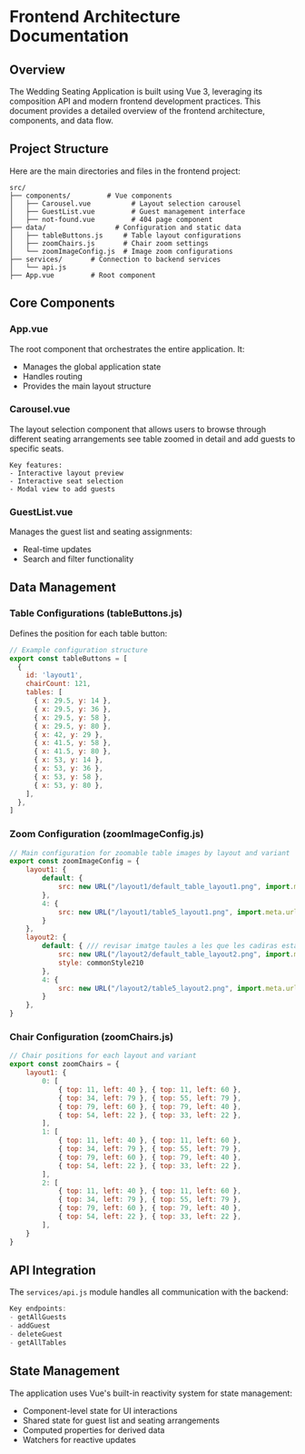 # Frontend Architecture Documentation

## Overview

The Wedding Seating Application is built using Vue 3, leveraging its composition API and modern frontend development practices. This document provides a detailed overview of the frontend architecture, components, and data flow.

## Project Structure
Here are the main directories and files in the frontend project:
```
src/
├── components/         # Vue components
│   ├── Carousel.vue          # Layout selection carousel
│   ├── GuestList.vue         # Guest management interface
│   ├── not-found.vue         # 404 page component
├── data/                 # Configuration and static data
│   ├── tableButtons.js     # Table layout configurations
│   ├── zoomChairs.js       # Chair zoom settings
│   └── zoomImageConfig.js  # Image zoom configurations
├── services/       # Connection to backend services
│   └── api.js     
├── App.vue         # Root component
```

## Core Components

### App.vue
The root component that orchestrates the entire application. It:
- Manages the global application state
- Handles routing
- Provides the main layout structure

### Carousel.vue
The layout selection component that allows users to browse through different seating arrangements see table zoomed in detail and add guests to specific seats.

```
Key features:
- Interactive layout preview
- Interactive seat selection
- Modal view to add guests
```

### GuestList.vue
Manages the guest list and seating assignments:
- Real-time updates
- Search and filter functionality

## Data Management
### Table Configurations (tableButtons.js)
Defines the position for each table button:
```javascript
// Example configuration structure
export const tableButtons = [
  {
    id: 'layout1',
    chairCount: 121,
    tables: [
      { x: 29.5, y: 14 },
      { x: 29.5, y: 36 },
      { x: 29.5, y: 58 },
      { x: 29.5, y: 80 },
      { x: 42, y: 29 },
      { x: 41.5, y: 58 },
      { x: 41.5, y: 80 },
      { x: 53, y: 14 },
      { x: 53, y: 36 },
      { x: 53, y: 58 },
      { x: 53, y: 80 },
    ],
  },
]
```

### Zoom Configuration (zoomImageConfig.js)
```javascript
// Main configuration for zoomable table images by layout and variant
export const zoomImageConfig = {
    layout1: {
        default: {
            src: new URL("/layout1/default_table_layout1.png", import.meta.url).href,
        },
        4: {
            src: new URL("/layout1/table5_layout1.png", import.meta.url).href,
        }
    },
    layout2: {
        default: { /// revisar imatge taules a les que les cadiras estan en grup de 3
            src: new URL("/layout2/default_table_layout2.png", import.meta.url).href,
            style: commonStyle210
        },
        4: {
            src: new URL("/layout2/table5_layout2.png", import.meta.url).href,
        }
    },
}
```

### Chair Configuration (zoomChairs.js)
```javascript
// Chair positions for each layout and variant
export const zoomChairs = {
    layout1: {
        0: [
            { top: 11, left: 40 }, { top: 11, left: 60 },
            { top: 34, left: 79 }, { top: 55, left: 79 },
            { top: 79, left: 60 }, { top: 79, left: 40 },
            { top: 54, left: 22 }, { top: 33, left: 22 },
        ],
        1: [
            { top: 11, left: 40 }, { top: 11, left: 60 },
            { top: 34, left: 79 }, { top: 55, left: 79 },
            { top: 79, left: 60 }, { top: 79, left: 40 },
            { top: 54, left: 22 }, { top: 33, left: 22 },
        ],
        2: [
            { top: 11, left: 40 }, { top: 11, left: 60 },
            { top: 34, left: 79 }, { top: 55, left: 79 },
            { top: 79, left: 60 }, { top: 79, left: 40 },
            { top: 54, left: 22 }, { top: 33, left: 22 },
        ],
    }
}
```

## API Integration
The `services/api.js` module handles all communication with the backend:

```javascript
Key endpoints:
- getAllGuests
- addGuest
- deleteGuest
- getAllTables
```

## State Management
The application uses Vue's built-in reactivity system for state management:
- Component-level state for UI interactions
- Shared state for guest list and seating arrangements
- Computed properties for derived data
- Watchers for reactive updates

